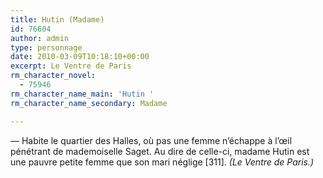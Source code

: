 ```yaml
---
title: Hutin (Madame)
id: 76604
author: admin
type: personnage
date: 2010-03-09T10:18:10+00:00
excerpt: Le Ventre de Paris
rm_character_novel:
  - 75946
rm_character_name_main: 'Hutin '
rm_character_name_secondary: Madame

---
```

— Habite le quartier des Halles, où pas une femme n&rsquo;échappe à l&rsquo;œil pénétrant de mademoiselle Saget. Au dire de celle-ci, madame Hutin est une pauvre petite femme que son mari néglige [311]. _(Le Ventre de Paris.)_